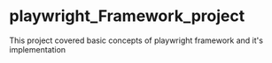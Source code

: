 # playwright_Framework_project
This project covered basic concepts of playwright framework and it's implementation
